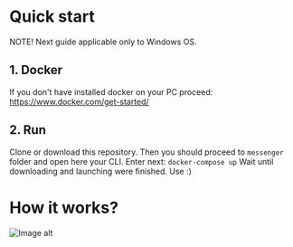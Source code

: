 # Quick start
NOTE! Next guide applicable only to Windows OS.

## 1. Docker
If you don't have installed docker on your PC proceed:
https://www.docker.com/get-started/

## 2. Run 
Clone or download this repository. 
Then you should proceed to `messenger` folder and open here your CLI. 
Enter next: ```docker-compose up```
Wait until downloading and launching were finished.
Use :)

# How it works?
![Image alt](https://github.com/{username}/{repository}/raw/{branch}/{path}/image.png)
